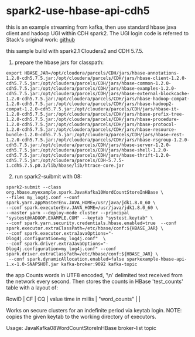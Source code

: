 # spark2-use-hbase-api-cdh5

this is an example streaming from kafka, then use standard hbase java client and hadoop UGI within CDH spark2. The UGI login code is referred to Stack's original work: [github](https://github.com/saintstack/hbase-downstreamer/blob/master/hbase-1/src/main/java/org/hbase/downstreamer/spark/JavaNetworkWordCountStoreInHBase.java#L130)

this sample build with spark2.1 Cloudera2 and CDH 5.7.5.

1) prepare the hbase jars for classpath:
```
export HBASE_JAR=/opt/cloudera/parcels/CDH/jars/hbase-annotations-1.2.0-cdh5.7.5.jar:/opt/cloudera/parcels/CDH/jars/hbase-client-1.2.0-cdh5.7.5.jar:/opt/cloudera/parcels/CDH/jars/hbase-common-1.2.0-cdh5.7.5.jar:/opt/cloudera/parcels/CDH/jars/hbase-examples-1.2.0-cdh5.7.5.jar:/opt/cloudera/parcels/CDH/jars/hbase-external-blockcache-1.2.0-cdh5.7.5.jar:/opt/cloudera/parcels/CDH/jars/hbase-hadoop-compat-1.2.0-cdh5.7.5.jar:/opt/cloudera/parcels/CDH/jars/hbase-hadoop2-compat-1.2.0-cdh5.7.5.jar:/opt/cloudera/parcels/CDH/jars/hbase-it-1.2.0-cdh5.7.5.jar:/opt/cloudera/parcels/CDH/jars/hbase-prefix-tree-1.2.0-cdh5.7.5.jar:/opt/cloudera/parcels/CDH/jars/hbase-procedure-1.2.0-cdh5.7.5.jar:/opt/cloudera/parcels/CDH/jars/hbase-protocol-1.2.0-cdh5.7.5.jar:/opt/cloudera/parcels/CDH/jars/hbase-resource-bundle-1.2.0-cdh5.7.5.jar:/opt/cloudera/parcels/CDH/jars/hbase-rest-1.2.0-cdh5.7.5.jar:/opt/cloudera/parcels/CDH/jars/hbase-rsgroup-1.2.0-cdh5.7.5.jar:/opt/cloudera/parcels/CDH/jars/hbase-server-1.2.0-cdh5.7.5.jar:/opt/cloudera/parcels/CDH/jars/hbase-shell-1.2.0-cdh5.7.5.jar:/opt/cloudera/parcels/CDH/jars/hbase-thrift-1.2.0-cdh5.7.5.jar:/opt/cloudera/parcels/CDH-5.7.5-1.cdh5.7.5.p0.3/lib/hbase/lib/htrace-core.jar
```

2) run spark2-suibmit with 08:
```
spark2-submit --class org.hbase.myexample.spark.JavaKafka10WordCountStoreInHBase \
--files my_log4j.conf --conf spark.yarn.appMasterEnv.JAVA_HOME=/usr/java/jdk1.8.0_60 \
--conf spark.executorEnv.JAVA_HOME=/usr/java/jdk1.8.0_60 \
--master yarn --deploy-mode cluster --principal "systest@HADOOP.EXAMPLE.COM" --keytab "systest.keytab" \
--conf spark.yarn.security.credentials.hbase.enabled=true  --conf spark.executor.extraClassPath=/etc/hbase/conf:${HBASE_JAR} \
--conf spark.executor.extraJavaOptions="-Dlog4j.configuration=my_log4j.conf"  \
--conf spark.driver.extraJavaOptions="-Dlog4j.configuration=my_log4j.conf" --conf spark.driver.extraClassPath=/etc/hbase/conf:${HBASE_JAR} \
 --conf spark.dynamicAllocation.enabled=false sparkexample-hbase-api-1.x-1.0-SNAPSHOT.jar kafka-broker:9092 kafka-topic
```


 the app Counts words in UTF8 encoded, '\n' delimited text received from the network every second. Then
  stores the counts in HBase 'test_counts' table with a layout of:

  RowID          |     CF          |   CQ     | value
  time in millis  |  "word_counts"  |  <word>  |  <count for period>

  Works on secure clusters for an indefinite period via keytab login. NOTE: copies the given keytab to the working directory of executors.

  Usage: JavaKafka08WordCountStoreInHBase broker-list topic
